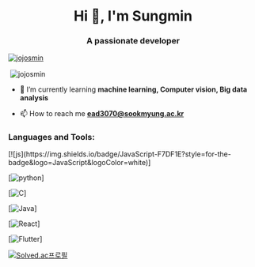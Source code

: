 <h1 align="center">Hi 👋, I'm Sungmin</h1>
<h3 align="center">A passionate developer</h3>

<p align="left"> <a href="https://github.com/ryo-ma/github-profile-trophy"><img src="https://github-profile-trophy.vercel.app/?username=jojosmin" alt="jojosmin" /></a> </p>

<p>&nbsp;<img align="center" src="https://github-readme-stats.vercel.app/api?username=jojosmin&show_icons=true&locale=en" alt="jojosmin" /></p>

- 🌱 I’m currently learning **machine learning, Computer vision, Big data analysis**

- 📫 How to reach me **ead3070@sookmyung.ac.kr**

<h3 align="left">Languages and Tools:</h3>
[![js](https://img.shields.io/badge/JavaScript-F7DF1E?style=for-the-badge&logo=JavaScript&logoColor=white)]

[![python](https://img.shields.io/badge/Python-14354C?style=for-the-badge&logo=python&logoColor=white)]

[![C](https://img.shields.io/badge/C-00599C?style=for-the-badge&logo=c&logoColor=white)]

[![Java](https://img.shields.io/badge/Java-ED8B00?style=for-the-badge&logo=openjdk&logoColor=white)]

[![React](https://img.shields.io/badge/React-20232A?style=for-the-badge&logo=react&logoColor=61DAFB)]

[![Flutter](https://img.shields.io/badge/Flutter-02569B?style=for-the-badge&logo=flutter&logoColor=white)]


[![Solved.ac프로필](http://mazassumnida.wtf/api/v2/generate_badge?boj=ead3070)](https://solved.ac/ead3070)
